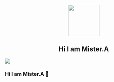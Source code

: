 <div id="header" align="center">
  <img src="https://cdn.myportfolio.com/2fcfcb103788251450a8304378dffded/a62c047f-8369-493c-ab14-71ef51bebc55_rw_1200.gif?h=e8c7ce55b326319eaca316cc1e74518f" width="100"/>
</div>
<div align="center">
  <h2>Hi I am Mister.A</h2>
</div>
<div id="badges">
  <a href="/">
    <img src="https://png.pngitem.com/pimgs/s/2-24170_facebook-like-on-blue-background-logo-facebook-like.png" width"10"/>
  </a>
</div>

### Hi I am Mister.A 👋


